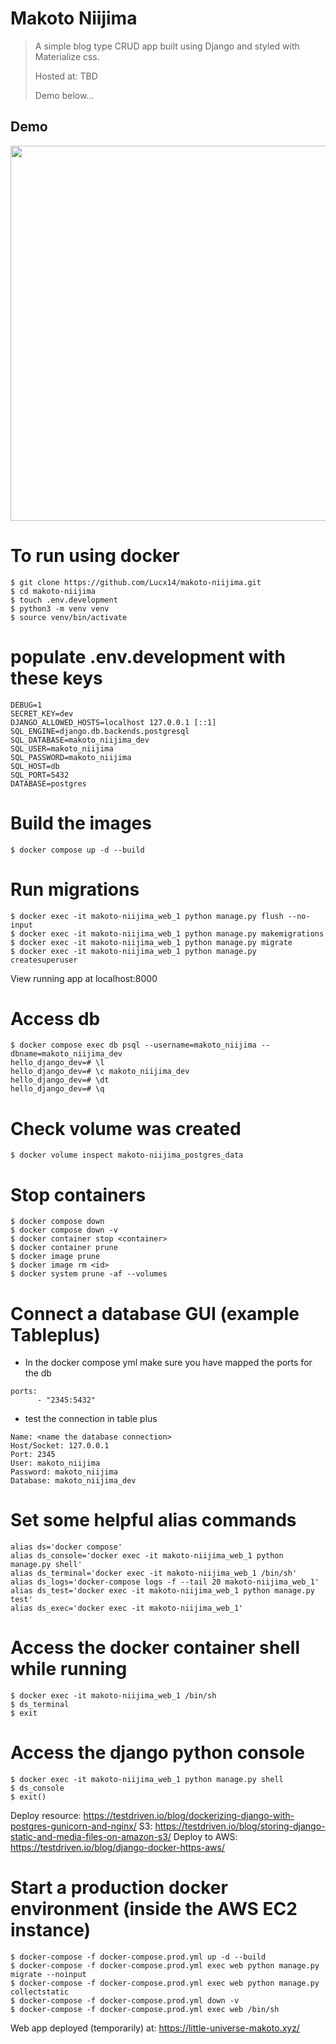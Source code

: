 # Makoto Niijima

> A simple blog type CRUD app built using Django and styled with Materialize css.
>
> Hosted at: TBD
>
> Demo below...

## Demo

<img src="public/demo.gif" width="600" />

# To run using docker

```
$ git clone https://github.com/Lucx14/makoto-niijima.git
$ cd makoto-niijima
$ touch .env.development
$ python3 -m venv venv
$ source venv/bin/activate
```

# populate .env.development with these keys

```
DEBUG=1
SECRET_KEY=dev
DJANGO_ALLOWED_HOSTS=localhost 127.0.0.1 [::1]
SQL_ENGINE=django.db.backends.postgresql
SQL_DATABASE=makoto_niijima_dev
SQL_USER=makoto_niijima
SQL_PASSWORD=makoto_niijima
SQL_HOST=db
SQL_PORT=5432
DATABASE=postgres
```

# Build the images

```
$ docker compose up -d --build
```

# Run migrations

```
$ docker exec -it makoto-niijima_web_1 python manage.py flush --no-input
$ docker exec -it makoto-niijima_web_1 python manage.py makemigrations
$ docker exec -it makoto-niijima_web_1 python manage.py migrate
$ docker exec -it makoto-niijima_web_1 python manage.py createsuperuser
```

View running app at localhost:8000

# Access db

```
$ docker compose exec db psql --username=makoto_niijima --dbname=makoto_niijima_dev
hello_django_dev=# \l
hello_django_dev=# \c makoto_niijima_dev
hello_django_dev=# \dt
hello_django_dev=# \q
```

# Check volume was created

```
$ docker volume inspect makoto-niijima_postgres_data
```

# Stop containers

```
$ docker compose down
$ docker compose down -v
$ docker container stop <container>
$ docker container prune
$ docker image prune
$ docker image rm <id>
$ docker system prune -af --volumes
```

# Connect a database GUI (example Tableplus)

- In the docker compose yml make sure you have mapped the ports for the db

```
ports:
      - "2345:5432"
```

- test the connection in table plus

```
Name: <name the database connection>
Host/Socket: 127.0.0.1
Port: 2345
User: makoto_niijima
Password: makoto_niijima
Database: makoto_niijima_dev
```

# Set some helpful alias commands

```
alias ds='docker compose'
alias ds_console='docker exec -it makoto-niijima_web_1 python manage.py shell'
alias ds_terminal='docker exec -it makoto-niijima_web_1 /bin/sh'
alias ds_logs='docker-compose logs -f --tail 20 makoto-niijima_web_1'
alias ds_test='docker exec -it makoto-niijima_web_1 python manage.py test'
alias ds_exec='docker exec -it makoto-niijima_web_1'
```

# Access the docker container shell while running

```
$ docker exec -it makoto-niijima_web_1 /bin/sh
$ ds_terminal
$ exit
```

# Access the django python console

```
$ docker exec -it makoto-niijima_web_1 python manage.py shell
$ ds_console
$ exit()
```

Deploy resource: https://testdriven.io/blog/dockerizing-django-with-postgres-gunicorn-and-nginx/
S3: https://testdriven.io/blog/storing-django-static-and-media-files-on-amazon-s3/
Deploy to AWS: https://testdriven.io/blog/django-docker-https-aws/

# Start a production docker environment (inside the AWS EC2 instance)

```
$ docker-compose -f docker-compose.prod.yml up -d --build
$ docker-compose -f docker-compose.prod.yml exec web python manage.py migrate --noinput
$ docker-compose -f docker-compose.prod.yml exec web python manage.py collectstatic
$ docker-compose -f docker-compose.prod.yml down -v
$ docker-compose -f docker-compose.prod.yml exec web /bin/sh
```

Web app deployed (temporarily) at: https://little-universe-makoto.xyz/

